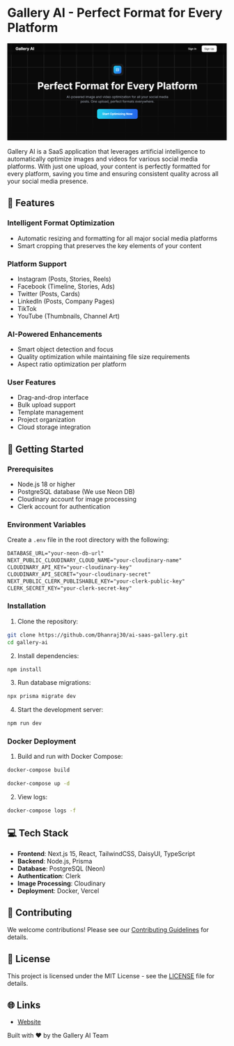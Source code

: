 # Gallery AI - Perfect Format for Every Platform

![Gallery AI ](https://github.com/Dhanraj30/ai-saas-gallery/blob/add-docker-files/ga.png)

Gallery AI is a SaaS application that leverages artificial intelligence to automatically optimize images and videos for various social media platforms. With just one upload, your content is perfectly formatted for every platform, saving you time and ensuring consistent quality across all your social media presence.

## 🌟 Features

### Intelligent Format Optimization
- Automatic resizing and formatting for all major social media platforms
- Smart cropping that preserves the key elements of your content

### Platform Support
- Instagram (Posts, Stories, Reels)
- Facebook (Timeline, Stories, Ads)
- Twitter (Posts, Cards)
- LinkedIn (Posts, Company Pages)
- TikTok
- YouTube (Thumbnails, Channel Art)

### AI-Powered Enhancements
- Smart object detection and focus
- Quality optimization while maintaining file size requirements
- Aspect ratio optimization per platform

### User Features
- Drag-and-drop interface
- Bulk upload support
- Template management
- Project organization
- Cloud storage integration

## 🚀 Getting Started

### Prerequisites
- Node.js 18 or higher
- PostgreSQL database (We use Neon DB)
- Cloudinary account for image processing
- Clerk account for authentication

### Environment Variables
Create a `.env` file in the root directory with the following:

```env
DATABASE_URL="your-neon-db-url"
NEXT_PUBLIC_CLOUDINARY_CLOUD_NAME="your-cloudinary-name"
CLOUDINARY_API_KEY="your-cloudinary-key"
CLOUDINARY_API_SECRET="your-cloudinary-secret"
NEXT_PUBLIC_CLERK_PUBLISHABLE_KEY="your-clerk-public-key"
CLERK_SECRET_KEY="your-clerk-secret-key"
```

### Installation

1. Clone the repository:
```bash
git clone https://github.com/Dhanraj30/ai-saas-gallery.git
cd gallery-ai
```

2. Install dependencies:
```bash
npm install
```

3. Run database migrations:
```bash
npx prisma migrate dev
```

4. Start the development server:
```bash
npm run dev
```

### Docker Deployment

1. Build and run with Docker Compose:
```bash
docker-compose build
```
```bash
docker-compose up -d
```

2. View logs:
```bash
docker-compose logs -f
```


## 💻 Tech Stack

- **Frontend**: Next.js 15, React, TailwindCSS, DaisyUI, TypeScript
- **Backend**: Node.js, Prisma
- **Database**: PostgreSQL (Neon)
- **Authentication**: Clerk
- **Image Processing**: Cloudinary
- **Deployment**: Docker, Vercel

## 🤝 Contributing

We welcome contributions! Please see our [Contributing Guidelines](CONTRIBUTING.md) for details.

## 📄 License

This project is licensed under the MIT License - see the [LICENSE](LICENSE) file for details.

## 🌐 Links

- [Website](https://galleryai.com)

Built with ❤️ by the Gallery AI Team

